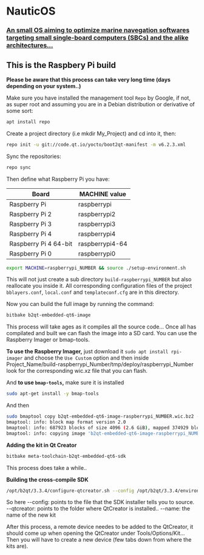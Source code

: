 
# NauticOS

### [An small OS aiming to optimize marine navegation softwares targeting small single-board computers (SBCs) and the alike architectures...](https://github.com/dcoldeira/NauticOS)



## This is the Raspbery Pi build 

**Please be aware that this process can take very long time (days depending on your system..)**

Make sure you have installed the management tool `Repo` by Google, if not, as super root and assuming you are in a Debian distribution or derivative of some sort:

```Bash
apt install repo
```
Create a project directory (i.e mkdir My_Project) and cd into it, then:

```Bash
repo init -u git://code.qt.io/yocto/boot2qt-manifest -m v6.2.3.xml
```

Sync the repositories:

```Bash
repo sync
```
Then define what Raspberry Pi you have:

| Board      | MACHINE value |
| ----------- | ----------- |
| Raspberry Pi | raspberrypi |
| Raspberry Pi 2 | raspberrypi2 |
| Raspberry Pi 3 | raspberrypi3 |
| Raspberry Pi 4 | raspberrypi4 |
| Raspberry Pi 4 64-bit| raspberrypi4-64 |
| Raspberry Pi 0 | raspberrypi0 |


```Bash
export MACHINE=raspberrypi_NUMBER && source ./setup-environment.sh
```

This will not just create a sub directory `build-raspberrypi_NUMBER` but also reallocate you inside it. All corresponding configuration files of the project `bblayers.conf`,  `local.conf` and `templateconf.cfg` are in this directory.

    
Now you can build the full image by running the command:

```Bash
bitbake b2qt-embedded-qt6-image
```

This process will take ages as it compiles all the source code... Once all has compilated and built we can flash the image into a SD card. You can use the Raspberry Imager or bmap-tools. 



**To use the Raspberry Imager,** just download it `sudo apt install rpi-imager` and choose the `Use Custom` option and then inside Project_Name/build-raspberrypi_Number/tmp/deploy/raspberrypi_Number look for the corresponding wic.xz file that you can flash.

And **to use `bmap-tools`,** make sure it is installed

```Bash
sudo apt-get install -y bmap-tools
```

And then 

```Bash
sudo bmaptool copy b2qt-embedded-qt6-image-raspberrypi_NUMBER.wic.bz2 --bmap b2qt-embedded-qt6-image-raspberrypi_NUMBER.wic.bmap /dev/sda
bmaptool: info: block map format version 2.0
bmaptool: info: 687923 blocks of size 4096 (2.6 GiB), mapped 374929 blocks (1.4 GiB or 54.5%)
bmaptool: info: copying image 'b2qt-embedded-qt6-image-raspberrypi_NUMBER.wic.bz2' to block device '/dev/sda' using bmap file 'b2qt-embedded-qt6-image-raspberrypi_NUMBER.wic.bmap'
```

**Adding the kit in Qt Creator**

```Bash
bitbake meta-toolchain-b2qt-embedded-qt6-sdk
```
This process does take a while..

**Building the cross-compile SDK**

```Bash
/opt/b2qt/3.3.4/configure-qtcreator.sh --config /opt/b2qt/3.3.4/environment-setup-cortexa7t2hf-neon-vfpv4-poky-linux-gnueabi --qtcreator .../Qt/Tools/QtCreator/ --name qt6-pi3  # where your QtCreator is installed
```
So here 
--config: points to the file that the SDK installer tells you to source.
--qtcreator: points to the folder where QtCreator is installed.. 
--name: the name of the new kit

After this process, a remote device needes to be added to the QtCreator, it should come up when opening the QtCreator under Tools/Options/Kit... Then you will have to create a new device (few tabs down from where the kits are).
